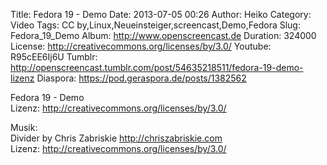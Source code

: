 Title: Fedora 19 - Demo
Date: 2013-07-05 00:26
Author: Heiko
Category: Video
Tags: CC by,Linux,Neueinsteiger,screencast,Demo,Fedora
Slug: Fedora_19_Demo
Album: http://www.openscreencast.de
Duration: 324000
License: http://creativecommons.org/licenses/by/3.0/
Youtube: R95cEE6Ij6U
Tumblr: http://openscreencast.tumblr.com/post/54635218511/fedora-19-demo-lizenz
Diaspora: https://pod.geraspora.de/posts/1382562

Fedora 19 - Demo  
Lizenz: <http://creativecommons.org/licenses/by/3.0/>  
  
Musik:  
Divider by Chris Zabriskie <http://chriszabriskie.com>  
Lizenz: <http://creativecommons.org/licenses/by/3.0/>

